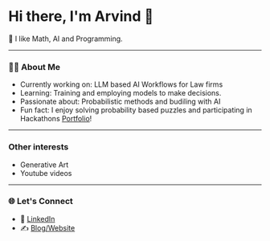 # Hi there, I'm Arvind 👋

🚀 I like Math, AI and Programming. 

---

### 👨‍💻 About Me
- Currently working on: LLM based AI Workflows for Law firms  
- Learning: Training and employing models to make decisions.
- Passionate about: Probabilistic methods and budiling with AI
- Fun fact: I enjoy solving probability based puzzles and participating in Hackathons [Portfolio](https://devpost.com/arvind-menon/)!

---
### Other interests
- Generative Art
- Youtube videos

---

### 🌐 Let's Connect
- 💼 [LinkedIn](https://www.linkedin.com/in/arvmenon/)  
- ✍️ [Blog/Website](https://arvind6599.github.io/) 
